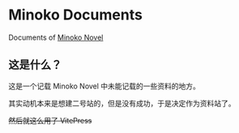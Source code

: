 # Minoko Documents

Documents of [Minoko Novel](https://readonly.link/books/github.com/ShadowRZ/minoko-novel)

## 这是什么？

这是一个记载 Minoko Novel 中未能记载的一些资料的地方。

其实动机本来是想建二号站的，但是没有成功，于是决定作为资料站了。

~~然后就这么用了 VitePress~~
